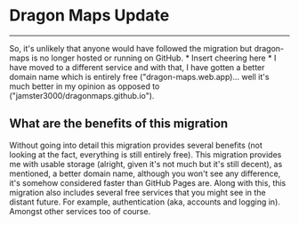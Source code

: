 # Dragon Maps Update
<hr>

So, it's unlikely that anyone would have followed the migration but dragon-maps is no longer hosted or running on GitHub. * Insert cheering here * I have moved to a different service and with that, I have gotten a better domain name which is entirely free ("dragon-maps.web.app)… well it's much better in my opinion as opposed to ("jamster3000/dragonmaps.github.io"). 

## What are the benefits of this migration
Without going into detail this migration provides several benefits (not looking at the fact, everything is still entirely free). This migration provides me with usable storage (alright, given it's not much but it's still decent), as mentioned, a better domain name, although you won't see any difference, it's somehow considered faster than GitHub Pages are. Along with this, this migration also includes several free services that you might see in the distant future. For example, authentication (aka, accounts and logging in). Amongst other services too of course.